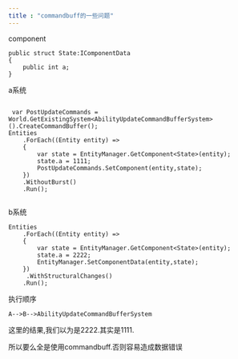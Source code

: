 ```yaml
---
title : "commandbuff的一些问题"
---
```




component

```
public struct State:IComponentData
{
	public int a;
} 
```

a系统

```

 var PostUpdateCommands = World.GetExistingSystem<AbilityUpdateCommandBufferSystem>().CreateCommandBuffer();
Entities
    .ForEach((Entity entity) =>
    {
    	var state = EntityManager.GetComponent<State>(entity);
    	state.a = 1111;
    	PostUpdateCommands.SetComponent(entity,state);
    })
    .WithoutBurst()
    .Run();


```

b系统

```
Entities
    .ForEach((Entity entity) =>
    {
    	var state = EntityManager.GetComponent<State>(entity);
    	state.a = 2222;
    	EntityManager.SetComponentData(entity,state);
    })
     .WithStructuralChanges()
    .Run();
```

执行顺序

```
A-->B-->AbilityUpdateCommandBufferSystem
```

这里的结果,我们以为是2222.其实是1111.

所以要么全是使用commandbuff.否则容易造成数据错误

